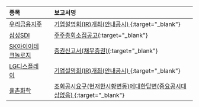 | **종목** |      |**보고서명** |
| :------- | :--- |:----------- |
| [우리금융지주](/316140/#dart) | | [기업설명회(IR)개최(안내공시)              ](https://dart.fss.or.kr/dsaf001/main.do?rcpNo=20240219800912){:target="_blank"} |
| [삼성SDI](/006400/#dart) | | [주주총회소집공고](https://dart.fss.or.kr/dsaf001/main.do?rcpNo=20240219001798){:target="_blank"} |
| [SK아이이테크놀로지](/361610/#dart) | | [증권신고서(채무증권)](https://dart.fss.or.kr/dsaf001/main.do?rcpNo=20240219001792){:target="_blank"} |
| [LG디스플레이](/034220/#dart) | | [기업설명회(IR)개최(안내공시)              ](https://dart.fss.or.kr/dsaf001/main.do?rcpNo=20240219800896){:target="_blank"} |
| [율촌화학](/008730/#dart) | | [조회공시요구(현저한시황변동)에대한답변(중요공시대상없음)              ](https://dart.fss.or.kr/dsaf001/main.do?rcpNo=20240219800861){:target="_blank"} |